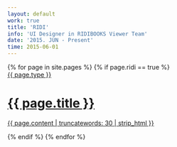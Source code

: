 ```yaml
---
layout: default
work: true
title: 'RIDI'
info: 'UI Designer in RIDIBOOKS Viewer Team'
date: '2015. JUN - Present'
time: 2015-06-01
---
```


<div class="catalogue">
{% for page in site.pages %}
{% if page.ridi == true %}
<a href="{{ page.url | prepend: site.baseurl }}" class="catalogue-item">
    <div>
        <!--
        <time datetime="{{ post.date }}" class="catalogue-time">{{ post.date | date: "%B %d, %Y" }}</time>
        -->
        <div class="catalogue-type">{{ page.type }}</div>
        <h1 class="catalogue-title">{{ page.title }}</h1>
        <p class="body">
          {{ page.content | truncatewords: 30 | strip_html }}
        </p>
    </div>
</a>
{% endif %}
{% endfor %}
</div>